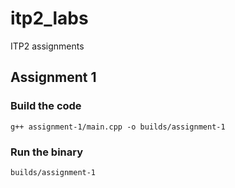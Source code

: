# itp2_labs
ITP2 assignments

## Assignment 1
### Build the code
`g++ assignment-1/main.cpp -o builds/assignment-1`
### Run the binary
`builds/assignment-1`
